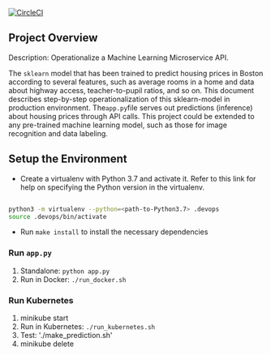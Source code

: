 [![CircleCI](https://circleci.com/gh/elshadrzayev/udacity-house-price-prediction/tree/main.svg?style=svg)](https://circleci.com/gh/elshadrzayev/udacity-house-price-prediction/tree/main)

## Project Overview

Description: Operationalize a Machine Learning Microservice API. 

The `sklearn` model that has been trained to predict housing prices in Boston according to several features, 
such as average rooms in a home and data about highway access, teacher-to-pupil ratios, and so on. 
This document describes step-by-step operationalization of this sklearn-model in production environment. The`app.py`file serves
out predictions (inference) about housing prices through API calls. This project could be extended to any pre-trained machine learning 
model, such as those for image recognition and data labeling.


## Setup the Environment

* Create a virtualenv with Python 3.7 and activate it. Refer to this link for help on specifying the Python version in the virtualenv. 
```bash

python3 -m virtualenv --python=<path-to-Python3.7> .devops
source .devops/bin/activate
```
* Run `make install` to install the necessary dependencies

### Run `app.py`

1. Standalone:  `python app.py`
2. Run in Docker:  `./run_docker.sh`

### Run Kubernetes

1. minikube start
2. Run in Kubernetes:  `./run_kubernetes.sh`
3. Test: './make_prediction.sh'
4. minikube delete